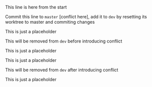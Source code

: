 This line is here from the start

Commit this line to `master` [conflict here], add it to `dev` by resetting its worktree to master and commiting changes

This is just a placeholder

This will be removed from `dev` before introducing conflict

This is just a placeholder

This is just a placeholder

This will be removed from `dev` after introducing conflict

This is just a placeholder
